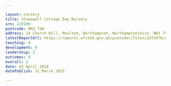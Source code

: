 ```yaml
---

layout: nursery
title: Stonewell Cottage Day Nursery
urn: 220109
postcode: NN3 7SW
address: 14 Church Hill, Moulton, Northampton, Northamptonshire, NN3 7SW
latestReportUrl: https://reports.ofsted.gov.uk/provider/files/2473476/urn/220109.pdf
teaching: 0
development: 0
leadership: 2
outcomes: 0
overall: 2
date: 01 April 2018 
datePublish: 31 March 2015

---
```

